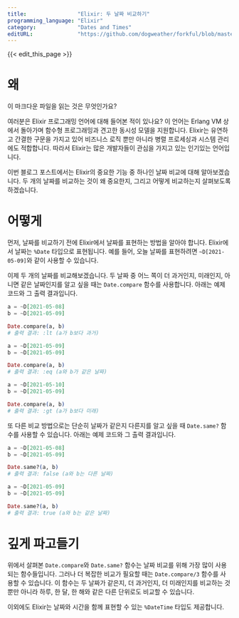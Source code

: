 ```yaml
---
title:                "Elixir: 두 날짜 비교하기"
programming_language: "Elixir"
category:             "Dates and Times"
editURL:              "https://github.com/dogweather/forkful/blob/master/content/ko/elixir/comparing-two-dates.md"
---
```


{{< edit_this_page >}}

# 왜
이 마크다운 파일을 읽는 것은 무엇인가요?

여러분은 Elixir 프로그래밍 언어에 대해 들어본 적이 있나요? 이 언어는 Erlang VM 상에서 돌아가며 함수형 프로그래밍과 견고한 동시성 모델을 지원합니다. Elixir는 유연하고 간결한 구문을 가지고 있어 비즈니스 로직 뿐만 아니라 병렬 프로세싱과 시스템 관리에도 적합합니다. 따라서 Elixir는 많은 개발자들이 관심을 가지고 있는 인기있는 언어입니다.

이번 블로그 포스트에서는 Elixir의 중요한 기능 중 하나인 날짜 비교에 대해 알아보겠습니다. 두 개의 날짜를 비교하는 것이 왜 중요한지, 그리고 어떻게 비교하는지 살펴보도록 하겠습니다.

# 어떻게

먼저, 날짜를 비교하기 전에 Elixir에서 날짜를 표현하는 방법을 알아야 합니다. Elixir에서 날짜는 `%Date` 타입으로 표현됩니다. 예를 들어, 오늘 날짜를 표현하려면 `~D[2021-05-09]`와 같이 사용할 수 있습니다.

이제 두 개의 날짜를 비교해보겠습니다. 두 날짜 중 어느 쪽이 더 과거인지, 미래인지, 아니면 같은 날짜인지를 알고 싶을 때는 `Date.compare` 함수를 사용합니다. 아래는 예제 코드와 그 출력 결과입니다.

```Elixir
a = ~D[2021-05-08]
b = ~D[2021-05-09]

Date.compare(a, b)
# 출력 결과: :lt (a가 b보다 과거)

a = ~D[2021-05-09]
b = ~D[2021-05-09]

Date.compare(a, b)
# 출력 결과: :eq (a와 b가 같은 날짜)

a = ~D[2021-05-10]
b = ~D[2021-05-09]

Date.compare(a, b)
# 출력 결과: :gt (a가 b보다 미래)
```

또 다른 비교 방법으로는 단순히 날짜가 같은지 다른지를 알고 싶을 때 `Date.same?` 함수를 사용할 수 있습니다. 아래는 예제 코드와 그 출력 결과입니다.

```Elixir
a = ~D[2021-05-08]
b = ~D[2021-05-09]

Date.same?(a, b)
# 출력 결과: false (a와 b는 다른 날짜)

a = ~D[2021-05-09]
b = ~D[2021-05-09]

Date.same?(a, b)
# 출력 결과: true (a와 b는 같은 날짜)
```

# 깊게 파고들기

위에서 살펴본 `Date.compare`와 `Date.same?` 함수는 날짜 비교를 위해 가장 많이 사용되는 함수들입니다. 그러나 더 복잡한 비교가 필요할 때는 `Date.compare/3` 함수를 사용할 수 있습니다. 이 함수는 두 날짜가 같은지, 더 과거인지, 더 미래인지를 비교하는 것 뿐만 아니라 하루, 한 달, 한 해와 같은 다른 단위로도 비교할 수 있습니다.

이외에도 Elixir는 날짜와 시간을 함께 표현할 수 있는 `%DateTime` 타입도 제공합니다.